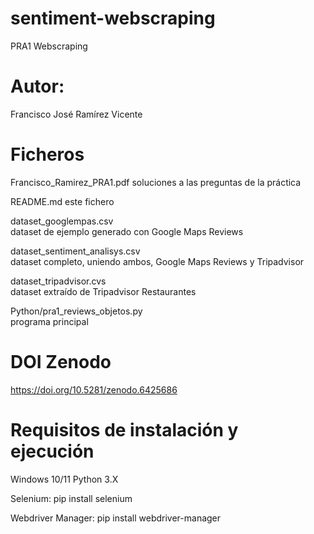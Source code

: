 # sentiment-webscraping
PRA1 Webscraping

# Autor: 
Francisco José Ramírez Vicente

# Ficheros

Francisco_Ramirez_PRA1.pdf
soluciones a las preguntas de la práctica

README.md 
este fichero

dataset_googlempas.csv          
dataset de ejemplo generado con Google Maps Reviews

dataset_sentiment_analisys.csv  
dataset completo, uniendo ambos, Google Maps Reviews y Tripadvisor

dataset_tripadvisor.cvs         
dataset extraído de Tripadvisor Restaurantes

Python/pra1_reviews_objetos.py         
programa principal

# DOI Zenodo
https://doi.org/10.5281/zenodo.6425686

# Requisitos de instalación y ejecución
Windows 10/11
Python 3.X

Selenium: 
pip install selenium

Webdriver Manager: 
pip install webdriver-manager

